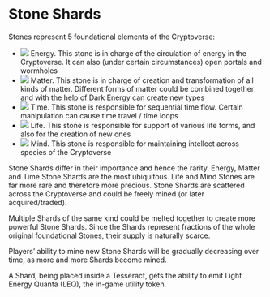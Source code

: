 # Stone Shards

Stones represent 5 foundational elements of the Cryptoverse:&#x20;

* ![](https://lh4.googleusercontent.com/qNeX-fTZiaN8367\_sbE34VZPgn6sGqTKWxMn1Xzbdtf\_D5FtP\_TxKTdx8rTnTcwJVaqUt98yd9kSuvfGvSyu0zUqJttO-mCyqn22l8DNB9mJRwufVf2oIChHaFzRNAUn6CqWMnXp) Energy. This stone is in charge of the circulation of energy in the Cryptoverse. It can also (under certain circumstances) open portals and wormholes&#x20;
* ![](https://lh5.googleusercontent.com/eSJtYm2XQEwW7R6Q2DU6hzR9l9JACBQo0mAOGAk6idshhflTMUPkHfYA8y-3NqQJa2rc43CotV3KZbgpD0RlCrC7kiRIvGzrRQl3qmJvL4VOqrXnBh-BDDDAvNUntuPVBo5N9Vdr) Matter. This stone is in charge of creation and transformation of all kinds of matter. Different forms of matter could be combined together and with the help of Dark Energy can create new types&#x20;
* ![](https://lh6.googleusercontent.com/yL-Hk2pYe1hF\_lpE9bDBCeD\_dEoYCmyKVKxsGKq4uk-xcHBNg2Oei4J196PMd8dS8aC4T21A3mAROvZ2Qe9qcOdXrxWLqDPWIm6ixASqMFcNrEfbYHl1SLAWQgHe8cdBtwFFHbSU) Time. This stone is responsible for sequential time flow. Certain manipulation can cause time travel / time loops&#x20;
* ![](https://lh5.googleusercontent.com/\_GlSsaQA1MiAIn9p6vqF5ZRJa8W-ZFlysR07OVNVdk\_r2dFoB-Us-EdvMhQ9oGPKiT-wlTZsLJLkcTEJlU-H-7Fu9KwxpCvY2wH6x8S21WVvQYk3azqsYtG-mvBHSrIHCJHV3UuN) Life. This stone is responsible for support of various life forms, and also for the creation of new ones&#x20;
* ![](https://lh3.googleusercontent.com/PG\_JZu86uuiSaTQRuoJLw3vUcoBUOilEQv2jmuUWKZZQL6yqhwDDJongjGSb6nWR5hfVM4KsDlRKZkBnZDoEtei3QgeIDU8u7NydJiwxxQjblSmjJFRTH7zOfgPmZQfQTVq6Mfx6) Mind. This stone is responsible for maintaining intellect across species of the Cryptoverse&#x20;

Stone Shards differ in their importance and hence the rarity. Energy, Matter and Time Stone Shards are the most ubiquitous. Life and Mind Stones are far more rare and therefore more precious. Stone Shards are scattered across the Cryptoverse and could be freely mined (or later acquired/traded).&#x20;

Multiple Shards of the same kind could be melted together to create more powerful Stone Shards. Since the Shards represent fractions of the whole original foundational Stones, their supply is naturally scarce.&#x20;

Players’ ability to mine new Stone Shards will be gradually decreasing over time, as more and more Shards become mined.

&#x20;A Shard, being placed inside a Tesseract, gets the ability to emit Light Energy Quanta (LEQ), the in-game utility token.
